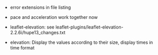 * error extensions in file listing
* pace and acceleration work together now

* leaflet-elevation: see leaflet-plugins/leaflet-elevation-2.2.6i/hupe13_changes.txt
* elevation: Display the values according to their size, display times in time format
